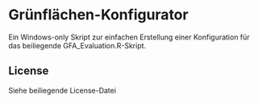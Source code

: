 # Grünflächen-Konfigurator

Ein Windows-only Skript zur einfachen Erstellung einer Konfiguration für das beiliegende GFA_Evaluation.R-Skript.

## License

Siehe beiliegende License-Datei
